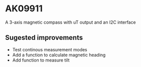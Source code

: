 # AK09911

A 3-axis magnetic compass with uT output and an I2C interface  

## Sugested improvements
* Test continous measurement modes  
* Add a function to calculate magnetic heading
* Add function to measure tilt
